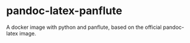 # pandoc-latex-panflute

A docker image with python and panflute, based on the official pandoc-latex image.
